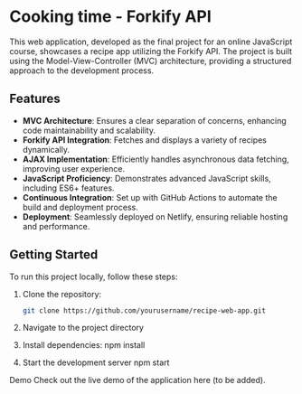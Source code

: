 # Cooking time - Forkify API

This web application, developed as the final project for an online JavaScript course, showcases a recipe app utilizing the Forkify API. The project is built using the Model-View-Controller (MVC) architecture, providing a structured approach to the development process.

## Features

- **MVC Architecture**: Ensures a clear separation of concerns, enhancing code maintainability and scalability.
- **Forkify API Integration**: Fetches and displays a variety of recipes dynamically.
- **AJAX Implementation**: Efficiently handles asynchronous data fetching, improving user experience.
- **JavaScript Proficiency**: Demonstrates advanced JavaScript skills, including ES6+ features.
- **Continuous Integration**: Set up with GitHub Actions to automate the build and deployment process.
- **Deployment**: Seamlessly deployed on Netlify, ensuring reliable hosting and performance.

## Getting Started

To run this project locally, follow these steps:

1. Clone the repository:

   ```bash
   git clone https://github.com/yourusername/recipe-web-app.git

   ```

2. Navigate to the project directory

3. Install dependencies:
   npm install

4. Start the development server
   npm start

Demo
Check out the live demo of the application here (to be added).
